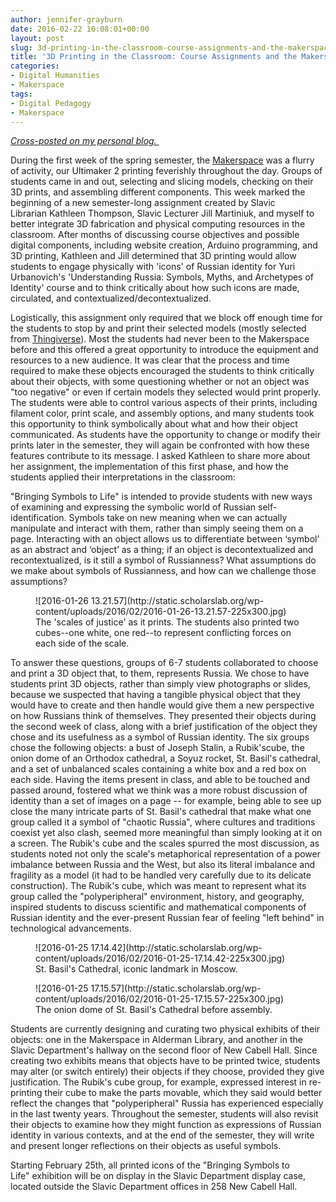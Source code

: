 ```yaml
---
author: jennifer-grayburn
date: 2016-02-22 10:08:01+00:00
layout: post
slug: 3d-printing-in-the-classroom-course-assignments-and-the-makerspace
title: '3D Printing in the Classroom: Course Assignments and the Makerspace'
categories:
- Digital Humanities
- Makerspace
tags:
- Digital Pedagogy
- Makerspace
---
```


_[Cross-posted on my personal blog. ](http://jennifernicolegrayburn.com/2016/02/22/3d-printing-in-the-classroom-course-assignments-and-the-makerspace/)_

During the first week of the spring semester, the [Makerspace](http://scholarslab.org/makerspace/) was a flurry of activity, our Ultimaker 2 printing feverishly throughout the day. Groups of students came in and out, selecting and slicing models, checking on their 3D prints, and assembling different components. This week marked the beginning of a new semester-long assignment created by Slavic Librarian Kathleen Thompson, Slavic Lecturer Jill Martiniuk, and myself to better integrate 3D fabrication and physical computing resources in the classroom. After months of discussing course objectives and possible digital components, including website creation, Arduino programming, and 3D printing, Kathleen and Jill determined that 3D printing would allow students to engage physically with 'icons' of Russian identity for Yuri Urbanovich's 'Understanding Russia: Symbols, Myths, and Archetypes of Identity' course and to think critically about how such icons are made, circulated, and contextualized/decontextualized.

Logistically, this assignment only required that we block off enough time for the students to stop by and print their selected models (mostly selected from [Thingiverse](http://www.thingiverse.com/)). Most the students had never been to the Makerspace before and this offered a great opportunity to introduce the equipment and resources to a new audience. It was clear that the process and time required to make these objects encouraged the students to think critically about their objects, with some questioning whether or not an object was "too negative" or even if certain models they selected would print properly. The students were able to control various aspects of their prints, including filament color, print scale, and assembly options, and many students took this opportunity to think symbolically about what and how their object communicated. As students have the opportunity to change or modify their prints later in the semester, they will again be confronted with how these features contribute to its message. I asked Kathleen to share more about her assignment, the implementation of this first phase, and how the students applied their interpretations in the classroom:

"Bringing Symbols to Life" is intended to provide students with new ways of examining and expressing the symbolic world of Russian self-identification. Symbols take on new meaning when we can actually manipulate and interact with them, rather than simply seeing them on a page. Interacting with an object allows us to differentiate between ‘symbol’ as an abstract and ‘object’ as a thing; if an object is decontextualized and recontextualized, is it still a symbol of Russianness? What assumptions do we make about symbols of Russianness, and how can we challenge those assumptions?

<figure>
  ![2016-01-26 13.21.57](http://static.scholarslab.org/wp-content/uploads/2016/02/2016-01-26-13.21.57-225x300.jpg)
  <figcaption>
 The 'scales of justice' as it prints. The students also printed two cubes--one white, one red--to represent conflicting forces on each side of the scale.
</figcaption>

</figure>

To answer these questions, groups of 6-7 students collaborated to choose and print a 3D object that, to them, represents Russia. We chose to have students print 3D objects, rather than simply view photographs or slides, because we suspected that having a tangible physical object that they would have to create and then handle would give them a new perspective on how Russians think of themselves. They presented their objects during the second week of class, along with a brief justification of the object they chose and its usefulness as a symbol of Russian identity. The six groups chose the following objects: a bust of Joseph Stalin, a Rubik'scube, the onion dome of an Orthodox cathedral, a Soyuz rocket, St. Basil's cathedral, and a set of unbalanced scales containing a white box and a red box on each side. Having the items present in class, and able to be touched and passed around, fostered what we think was a more robust discussion of identity than a set of images on a page -- for example, being able to see up close the many intricate parts of St. Basil's cathedral that make what one group called it a symbol of "chaotic Russia", where cultures and traditions coexist yet also clash, seemed more meaningful than simply looking at it on a screen. The Rubik's cube and the scales spurred the most discussion, as students noted not only the scale's metaphorical representation of a power imbalance between Russia and the West, but also its literal imbalance and fragility as a model (it had to be handled very carefully due to its delicate construction). The Rubik's cube, which was meant to represent what its group called the "polyperipheral" environment, history, and geography, inspired students to discuss scientific and mathematical components of Russian identity and the ever-present Russian fear of feeling "left behind" in technological advancements.

<figure>
  ![2016-01-25 17.14.42](http://static.scholarslab.org/wp-content/uploads/2016/02/2016-01-25-17.14.42-225x300.jpg)
  <figcaption>
 St. Basil's Cathedral, iconic landmark in Moscow.
</figcaption>

</figure>

<figure>
  ![2016-01-25 17.15.57](http://static.scholarslab.org/wp-content/uploads/2016/02/2016-01-25-17.15.57-225x300.jpg)
  <figcaption>
 The onion dome of St. Basil's Cathedral before assembly.
</figcaption>

</figure>

Students are currently designing and curating two physical exhibits of their objects: one in the Makerspace in Alderman Library, and another in the Slavic Department's hallway on the second floor of New Cabell Hall. Since creating two exhibits means that objects have to be printed twice, students may alter (or switch entirely) their objects if they choose, provided they give justification. The Rubik's cube group, for example, expressed interest in re-printing their cube to make the parts movable, which they said would better reflect the changes that "polyperipheral" Russia has experienced especially in the last twenty years. Throughout the semester, students will also revisit their objects to examine how they might function as expressions of Russian identity in various contexts, and at the end of the semester, they will write and present longer reflections on their objects as useful symbols.

Starting February 25th, all printed icons of the "Bringing Symbols to Life" exhibition will be on display in the Slavic Department display case, located outside the Slavic Department offices in 258 New Cabell Hall.










